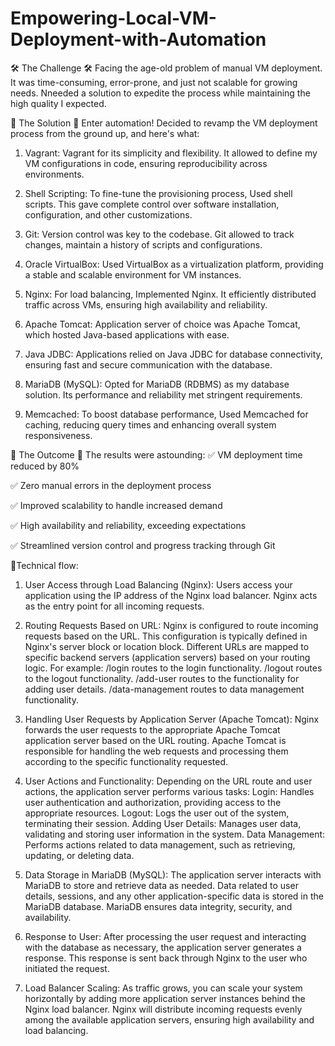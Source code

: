 # Empowering-Local-VM-Deployment-with-Automation

🛠️ The Challenge 🛠️
Facing the age-old problem of manual VM deployment. It was time-consuming, error-prone, and just not scalable for growing needs. Nneeded a solution to expedite the process while maintaining the high quality I expected.

🤖 The Solution 🤖
Enter automation! Decided to revamp the VM deployment process from the ground up, and here's what:

1. Vagrant: Vagrant for its simplicity and flexibility. It allowed to define my VM configurations in code, ensuring reproducibility across environments.

2. Shell Scripting: To fine-tune the provisioning process, Used shell scripts. This gave complete control over software installation, configuration, and other customizations.

3. Git: Version control was key to the codebase. Git allowed to track changes, maintain a history of scripts and configurations.

4. Oracle VirtualBox: Used VirtualBox as a virtualization platform, providing a stable and scalable environment for VM instances.

5. Nginx: For load balancing, Implemented Nginx. It efficiently distributed traffic across VMs, ensuring high availability and reliability.

6. Apache Tomcat: Application server of choice was Apache Tomcat, which hosted Java-based applications with ease.

7. Java JDBC: Applications relied on Java JDBC for database connectivity, ensuring fast and secure communication with the database.

8. MariaDB (MySQL): Opted for MariaDB (RDBMS) as my database solution. Its performance and reliability met stringent requirements.

9. Memcached: To boost database performance, Used Memcached for caching, reducing query times and enhancing overall system responsiveness.

🎉 The Outcome 🎉
The results were astounding:
✅ VM deployment time reduced by 80%

✅ Zero manual errors in the deployment process

✅ Improved scalability to handle increased demand

✅ High availability and reliability, exceeding expectations

✅ Streamlined version control and progress tracking through Git

🎉Technical flow:

1. User Access through Load Balancing (Nginx):
Users access your application using the IP address of the Nginx load balancer. Nginx acts as the entry point for all incoming requests.

2. Routing Requests Based on URL:
Nginx is configured to route incoming requests based on the URL. This configuration is typically defined in Nginx's server block or location block.
Different URLs are mapped to specific backend servers (application servers) based on your routing logic. For example:
/login routes to the login functionality.
/logout routes to the logout functionality.
/add-user routes to the functionality for adding user details.
/data-management routes to data management functionality.

3. Handling User Requests by Application Server (Apache Tomcat):
Nginx forwards the user requests to the appropriate Apache Tomcat application server based on the URL routing.
Apache Tomcat is responsible for handling the web requests and processing them according to the specific functionality requested.

4. User Actions and Functionality:
Depending on the URL route and user actions, the application server performs various tasks:
Login: Handles user authentication and authorization, providing access to the appropriate resources.
Logout: Logs the user out of the system, terminating their session.
Adding User Details: Manages user data, validating and storing user information in the system.
Data Management: Performs actions related to data management, such as retrieving, updating, or deleting data.

5. Data Storage in MariaDB (MySQL):
The application server interacts with MariaDB to store and retrieve data as needed.
Data related to user details, sessions, and any other application-specific data is stored in the MariaDB database.
MariaDB ensures data integrity, security, and availability.

6. Response to User:
After processing the user request and interacting with the database as necessary, the application server generates a response.
This response is sent back through Nginx to the user who initiated the request.

7. Load Balancer Scaling:
As traffic grows, you can scale your system horizontally by adding more application server instances behind the Nginx load balancer.
Nginx will distribute incoming requests evenly among the available application servers, ensuring high availability and load balancing.
